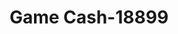 ---
f_zip-code: 54861
f_state-code: WI
title: Game Cash-18899
f_phone: 715-682-6627
f_city-only: Odanah
f_address: Hwy 2 Odanah
f_location-unique-id: '18899'
slug: game-cash-18899
updated-on: '2024-05-30T13:46:58.046Z'
created-on: '2024-05-30T13:36:59.803Z'
published-on: '2024-05-30T13:54:32.469Z'
f_city-state: cms/city/odanah-wi.md
f_company: cms/company/game-cash.md
f_state: cms/state/wisconsin.md
layout: '[payday-loan].html'
tags: payday-loan
---